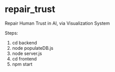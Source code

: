 # repair_trust
Repair Human Trust in AI, via Visualization System

Steps:
1. cd backend
2. node populateDB.js
3. node server.js
4. cd frontend
5. npm start
